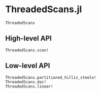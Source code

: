 # ThreadedScans.jl

```@docs
ThreadedScans
```

## High-level API

```@docs
ThreadedScans.scan!
```

## Low-level API

```@docs
ThreadedScans.partitioned_hillis_steele!
ThreadedScans.dac!
ThreadedScans.linear!
```
